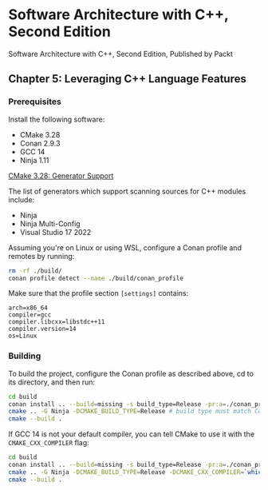 # Software Architecture with C++, Second Edition

Software Architecture with C++, Second Edition, Published by Packt

## Chapter 5: Leveraging C++ Language Features

### Prerequisites

Install the following software:

- CMake 3.28
- Conan 2.9.3
- GCC 14
- Ninja 1.11

[CMake 3.28: Generator Support](https://cmake.org/cmake/help/v3.28/manual/cmake-cxxmodules.7.html#limitations)

The list of generators which support scanning sources for C++ modules include:
- Ninja
- Ninja Multi-Config
- Visual Studio 17 2022

Assuming you're on Linux or using WSL, configure a Conan profile and remotes by running:

```bash
rm -rf ./build/
conan profile detect --name ./build/conan_profile
```

Make sure that the profile section `[settings]` contains:

```text
arch=x86_64
compiler=gcc
compiler.libcxx=libstdc++11
compiler.version=14
os=Linux
```

### Building

To build the project, configure the Conan profile as described above, cd to its directory, and then run:

```bash
cd build
conan install .. --build=missing -s build_type=Release -pr:a=./conan_profile -of .
cmake .. -G Ninja -DCMAKE_BUILD_TYPE=Release # build type must match Conan's
cmake --build .
```

If GCC 14 is not your default compiler, you can tell CMake to use it with the `CMAKE_CXX_COMPILER` flag:

```bash
cd build
conan install .. --build=missing -s build_type=Release -pr:a=./conan_profile -of .
cmake .. -G Ninja -DCMAKE_BUILD_TYPE=Release -DCMAKE_CXX_COMPILER=`which g++-14` # build type must match Conan's
cmake --build .
```
